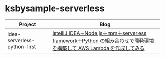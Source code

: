 # ksbysample-serverless

|Project|Blog|
|-|--|
|idea-serverless-python-first|[IntelliJ IDEA＋Node.js＋npm＋serverless framework＋Python の組み合わせで開発環境を構築して AWS Lambda を作成してみる](https://ksby.hatenablog.com/entry/2020/05/24/101424)|
